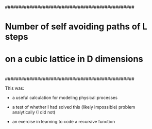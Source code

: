 ################################################
#                                              #
#   Number of self avoiding paths of L steps   #
#     on a cubic lattice in D dimensions       #
#                                              #
################################################

This was:

  - a useful calculation for modeling physical processes
  
  - a test of whether I had solved this (likely impossible) problem analytically (I did not)
  
  - an exercise in learning to code a recursive function
  
